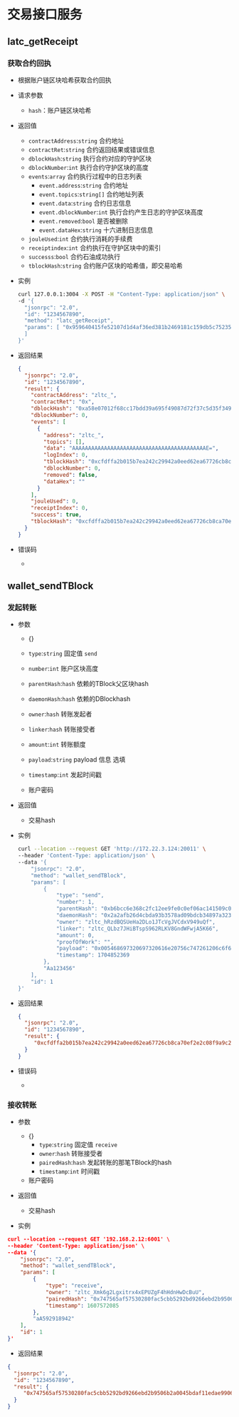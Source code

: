 # 交易接口服务

## latc_getReceipt

### 获取合约回执

- 根据账户链区块哈希获取合约回执

- 请求参数

  - `hash`：账户链区块哈希

- 返回值

  - `contractAddress`:`string` 合约地址
  - `contractRet`:`string` 合约返回结果或错误信息
  - `dblockHash`:`string` 执行合约对应的守护区块
  - `dblockNumber`:`int` 执行合约守护区块的高度
  - `events`:`array` 合约执行过程中的日志列表
    - `event.address`:`string` 合约地址
    - `event.topics`:`string[]` 合约地址列表 <!-- TODO: 这个字段不知道什么意思 -->
    - `event.data`:`string` 合约日志信息
    - `event.dblockNumber`:`int` 执行合约产生日志的守护区块高度
    - `event.removed`:`bool` 是否被删除
    - `event.dataHex`:`string` 十六进制日志信息
  - `jouleUsed`:`int` 合约执行消耗的手续费
  - `receiptindex`:`int` 合约执行在守护区块中的索引
  - `successs`:`bool` 合约石油成功执行
  - `tblockHash`:`string` 合约账户区块的哈希值，即交易哈希

- 实例

  ```bash
  curl 127.0.0.1:3004 -X POST -H "Content-Type: application/json" \
  -d '{
    "jsonrpc": "2.0",
    "id": "1234567890",
    "method": "latc_getReceipt",
    "params": [ "0x959640415fe52107d1d4af36ed381b2469181c159db5c75235de0806387ea2ef"
    ]
  }'
  ```

- 返回结果

  ```json
  {
    "jsonrpc": "2.0",
    "id": "1234567890",
    "result": {
      "contractAddress": "zltc_",
      "contractRet": "0x",
      "dblockHash": "0xa58e07012f68cc17bdd39a695f49087d72f37c5d35f349d5921fe57ee99d6362",
      "dblockNumber": 0,
      "events": [
        {
          "address": "zltc_",
          "topics": [],
          "data": "AAAAAAAAAAAAAAAAAAAAAAAAAAAAAAAAAAAAAAAAAAE=",
          "logIndex": 0,
          "tblockHash": "0xcfdffa2b015b7ea242c29942a0eed62ea67726cb8ca70ef2e2c08f9a9c2b75de",
          "dblockNumber": 0,
          "removed": false,
          "dataHex": ""
        }
      ],
      "jouleUsed": 0,
      "receiptIndex": 0,
      "success": true,
      "tblockHash": "0xcfdffa2b015b7ea242c29942a0eed62ea67726cb8ca70ef2e2c08f9a9c2b75de"
    }
  }
  ```

- 错误码

  -

## wallet_sendTBlock

### 发起转账

- 参数
  -  {}
    - `type`:`string`  固定值 `send`

    - `number`:`int` 账户区块高度
    - `parentHash`:`hash` 依赖的TBlock父区块hash
    - `daemonHash`:`hash` 依赖的DBlockhash
    - `owner`:`hash` 转账发起者
    - `linker`:`hash`  转账接受者
    - `amount`:`int` 转账额度
    - `payload`:`string` payload 信息 选填
    - `timestamp`:`int` 发起时间戳

  - 账户密码

- 返回值
  - 交易hash

- 实例

  ```bash
  curl --location --request GET 'http://172.22.3.124:20011' \
  --header 'Content-Type: application/json' \
  --data '{
      "jsonrpc": "2.0",
      "method": "wallet_sendTBlock",
      "params": [
          {
              "type": "send",
              "number": 1,
              "parentHash": "0xb6bcc6e368c2fc12ee9fe0c0ef06ac141509c02650dbc4e4d66ea853d4640ea8",
              "daemonHash": "0x2a2afb26d4cbda93b3578ad09bdcb34897a323442109233663a5c443177c09fe",
              "owner": "zltc_hRzdBQSUeHa2DLo1JTcVgJVCdxV949uQf",
              "linker": "zltc_QLbz7JHiBTspS962RLKV8GndWFwjA5K66",
              "amount": 0,
              "proofOfWork": "",
              "payload": "0x005468697320697320616e20756c747261206c6f6e672c20756c747261206c6f6e672c20756c747261206c6f6e672c20756c747261206c6f6e6720",
              "timestamp": 1704852369
          },
          "Aa123456"
      ],
      "id": 1
  }'
  ```

- 返回结果

  ```json
  {
    "jsonrpc": "2.0",
    "id": "1234567890",
    "result": {
       "0xcfdffa2b015b7ea242c29942a0eed62ea67726cb8ca70ef2e2c08f9a9c2b75de"
    }
  }
  ```

- 错误码

  -

### 接收转账

- 参数

  - {}
    - `type`:`string`  固定值 `receive`
    - `owner`:`hash` 转账接受者
    - `pairedHash`:`hash`  发起转账的那笔TBlock的hash
    - `timestamp`:`int` 时间戳
  - 账户密码
- 返回值
  - 交易hash
- 实例

```json
curl --location --request GET '192.168.2.12:6001' \
--header 'Content-Type: application/json' \
--data '{
    "jsonrpc": "2.0",
    "method": "wallet_sendTBlock",
    "params": [
        {
            "type": "receive",
            "owner": "zltc_Xmk6g2Lgxitrx4xEPUZgF4hHdnHwDcBuU",
            "pairedHash": "0x747565af57530280fac5cbb5292bd9266ebd2b9506b2a0045bdaf11edae9906c",
            "timestamp": 1607572085
        },
        "aA592918942"
    ],
    "id": 1
}'
```

- 返回结果

```json
{
  "jsonrpc": "2.0",
  "id": "1234567890",
  "result": {
     "0x747565af57530280fac5cbb5292bd9266ebd2b9506b2a0045bdaf11edae9906c"
  }
}
```

